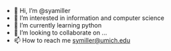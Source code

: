 - 👋 Hi, I’m @syamiller
- 👀 I’m interested in information and computer science
- 🌱 I’m currently learning python
- 💞️ I’m looking to collaborate on ...
- 📫 How to reach me symiller@umich.edu

<!---
syamiller/syamiller is a ✨ special ✨ repository because its `README.md` (this file) appears on your GitHub profile.
You can click the Preview link to take a look at your changes.
--->
